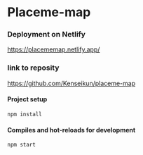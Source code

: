 # Placeme-map

### Deployment on Netlify

https://placememap.netlify.app/

### link to reposity
https://github.com/Kenseikun/placeme-map

#### Project setup
```
npm install
```
#### Compiles and hot-reloads for development
```
npm start
